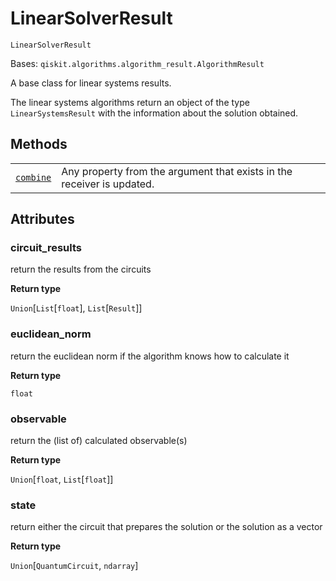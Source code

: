 # LinearSolverResult



`LinearSolverResult`

Bases: `qiskit.algorithms.algorithm_result.AlgorithmResult`

A base class for linear systems results.

The linear systems algorithms return an object of the type `LinearSystemsResult` with the information about the solution obtained.

## Methods

|                                                                                                                                                                                                    |                                                                        |
| -------------------------------------------------------------------------------------------------------------------------------------------------------------------------------------------------- | ---------------------------------------------------------------------- |
| [`combine`](qiskit.algorithms.linear_solvers.LinearSolverResult.combine#qiskit.algorithms.linear_solvers.LinearSolverResult.combine "qiskit.algorithms.linear_solvers.LinearSolverResult.combine") | Any property from the argument that exists in the receiver is updated. |

## Attributes



### circuit\_results

return the results from the circuits

**Return type**

`Union`\[`List`\[`float`], `List`\[`Result`]]



### euclidean\_norm

return the euclidean norm if the algorithm knows how to calculate it

**Return type**

`float`



### observable

return the (list of) calculated observable(s)

**Return type**

`Union`\[`float`, `List`\[`float`]]



### state

return either the circuit that prepares the solution or the solution as a vector

**Return type**

`Union`\[`QuantumCircuit`, `ndarray`]
